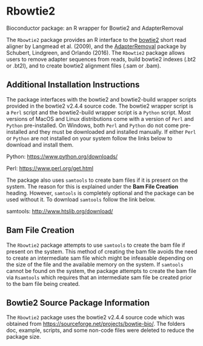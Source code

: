 # Rbowtie2
Bioconductor package: an R wrapper for Bowtie2 and AdapterRemoval 

The `Rbowtie2` package provides an R interface to the [bowtie2](https://github.com/BenLangmead/bowtie2) short read aligner by Langmead et al. (2009), and the [AdapterRemoval](https://github.com/MikkelSchubert/adapterremoval) package by Schubert, Lindgreen, and Orlando (2016). The `Rbowtie2` package allows users to remove adapter sequences from reads, build bowtie2 indexes (.bt2 or .bt2l), and to create bowtie2 alignment files (.sam or .bam). 

## Additional Installation Instructions

The package interfaces with the bowtie2 and bowtie2-build wrapper scripts provided in the bowtie2 v2.4.4 source code. The bowtie2 wrapper script is a `Perl` script and the bowtie2-build wrapper script is a `Python` script. Most versions of MacOS and Linux distributions come with a version of `Perl` and `Python` pre-installed. On Windows, both `Perl` and `Python` do not come pre-installed and they must be downloaded and installed manually. If either `Perl` or `Python` are not installed on your system follow the links below to download and install them.

Python: https://www.python.org/downloads/

Perl: https://www.perl.org/get.html

The package also uses `samtools` to create bam files if it is present on the system. The reason for this is explained under the **Bam File Creation** heading. However, `samtools` is completely optional and the package can be used without it. To download `samtools` follow the link below.

samtools: http://www.htslib.org/download/


## Bam File Creation
The `Rbowtie2` package attempts to use `samtools` to create the bam file if present on the system. This method of creating the bam file avoids the need to create an intermediate sam file which might be infeasable depending on the size of the file and the available memory on the system. If `samtools` cannot be found on the system, the package attempts to create the bam file via `Rsamtools` which requires that an intermediate sam file be created prior to the bam file being created.


## Bowtie2 Source Package Information
The `Rbowtie2` package uses the bowtie2 v2.4.4 source code which was obtained from https://sourceforge.net/projects/bowtie-bio/. The folders doc, example, scripts, and some non-code files were deleted to reduce the package size. 



